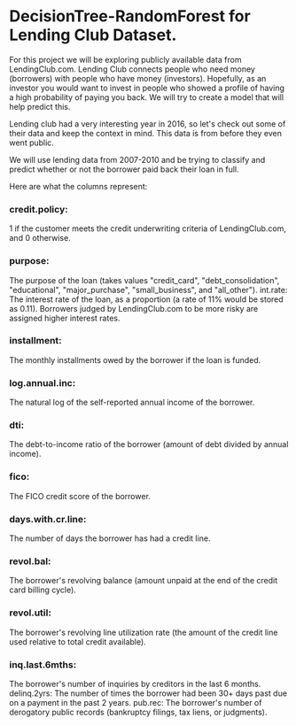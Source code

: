 # DecisionTree-RandomForest for Lending Club Dataset.

For this project we will be exploring publicly available data from LendingClub.com. Lending Club connects people who need money (borrowers) with people who have money (investors). Hopefully, as an investor you would want to invest in people who showed a profile of having a high probability of paying you back. We will try to create a model that will help predict this.

Lending club had a very interesting year in 2016, so let's check out some of their data and keep the context in mind. This data is from before they even went public.

We will use lending data from 2007-2010 and be trying to classify and predict whether or not the borrower paid back their loan in full. 

Here are what the columns represent:

### credit.policy: 
1 if the customer meets the credit underwriting criteria of LendingClub.com, and 0 otherwise.

### purpose: 
The purpose of the loan (takes values "credit_card", "debt_consolidation", "educational", "major_purchase", "small_business", and "all_other").
int.rate: The interest rate of the loan, as a proportion (a rate of 11% would be stored as 0.11). Borrowers judged by LendingClub.com to be more risky are assigned higher interest rates.

### installment: 
The monthly installments owed by the borrower if the loan is funded.

### log.annual.inc: 
The natural log of the self-reported annual income of the borrower.

### dti: 
The debt-to-income ratio of the borrower (amount of debt divided by annual income).

### fico: 
The FICO credit score of the borrower.

### days.with.cr.line: 
The number of days the borrower has had a credit line.

### revol.bal: 
The borrower's revolving balance (amount unpaid at the end of the credit card billing cycle).

### revol.util: 
The borrower's revolving line utilization rate (the amount of the credit line used relative to total credit available).

### inq.last.6mths: 
The borrower's number of inquiries by creditors in the last 6 months.
delinq.2yrs: The number of times the borrower had been 30+ days past due on a payment in the past 2 years.
pub.rec: The borrower's number of derogatory public records (bankruptcy filings, tax liens, or judgments).
